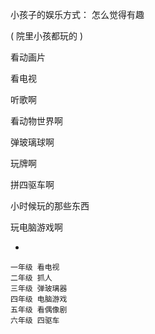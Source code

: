 
小孩子的娱乐方式：
怎么觉得有趣

( 院里小孩都玩的 )

看动画片

看电视

听歌啊

看动物世界啊

弹玻璃球啊

玩牌啊

拼四驱车啊

小时候玩的那些东西

玩电脑游戏啊






-
```
一年级 看电视
二年级 抓人
三年级 弹玻璃器
四年级 电脑游戏
五年级 看偶像剧
六年级 四驱车
```
